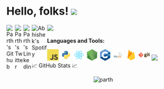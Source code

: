 # Hello, folks! <img src="https://raw.githubusercontent.com/MartinHeinz/MartinHeinz/master/wave.gif" width="30px">
<a href="https://github.com/Parth0105">
  <img align="left" alt="Parth's Github" width="22px" src="https://raw.githubusercontent.com/peterthehan/peterthehan/master/assets/github.svg" />
</a>
<a href="https://twitter.com/parth_banathia">
  <img align="left" alt=" Parth's Twitter" width="22px" src="https://raw.githubusercontent.com/peterthehan/peterthehan/master/assets/twitter.svg" />
</a>
<a href="https://www.linkedin.com/in/parth-sharma-0754b61a4/">
  <img align="left" alt="Parth's Linkedin" width="22px" src="https://raw.githubusercontent.com/peterthehan/peterthehan/master/assets/linkedin.svg" />
</a>
<a href="https://auth.geeksforgeeks.org/user/parthbanathia">
  <img align="left" alt="Abhishek's Spotify" width="40px" src="https://media.geeksforgeeks.org/wp-content/uploads/20210224040124/JSBinCollaborativeJavaScriptDebugging6.png" />
</a>

![](https://visitor-badge.glitch.me/badge?page_id=Parth0105.Parth0105)


**Languages and Tools:**  

<code><img height="30" src="https://raw.githubusercontent.com/github/explore/80688e429a7d4ef2fca1e82350fe8e3517d3494d/topics/javascript/javascript.png"></code>
<code><img height="30" src="https://raw.githubusercontent.com/github/explore/80688e429a7d4ef2fca1e82350fe8e3517d3494d/topics/python/python.png"></code>
<code><img height="30" src="https://raw.githubusercontent.com/github/explore/80688e429a7d4ef2fca1e82350fe8e3517d3494d/topics/react/react.png"></code>
<code><img height="30" src="https://raw.githubusercontent.com/github/explore/80688e429a7d4ef2fca1e82350fe8e3517d3494d/topics/nodejs/nodejs.png"></code>
<code><img height="30" src="https://raw.githubusercontent.com/github/explore/80688e429a7d4ef2fca1e82350fe8e3517d3494d/topics/cpp/cpp.png"></code>
<code><img height="30" src="https://raw.githubusercontent.com/github/explore/80688e429a7d4ef2fca1e82350fe8e3517d3494d/topics/mysql/mysql.png"></code>
<code><img height="30" src="https://raw.githubusercontent.com/github/explore/80688e429a7d4ef2fca1e82350fe8e3517d3494d/topics/firebase/firebase.png"></code>
<code><img height="30" src="https://raw.githubusercontent.com/github/explore/80688e429a7d4ef2fca1e82350fe8e3517d3494d/topics/git/git.png"></code>
<code><img height="30" src="https://raw.githubusercontent.com/github/explore/80688e429a7d4ef2fca1e82350fe8e3517d3494d/topics/mongo/mongo.png"></code>
</br>
📈 GitHub Stats 📈
<p align="center"> <img src="https://github-readme-stats.vercel.app/api?username=Parth0105&show_icons=true&theme=gotham" alt="parth " />



